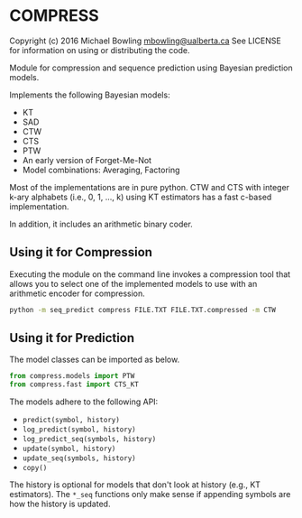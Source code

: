 COMPRESS
========

Copyright (c) 2016 Michael Bowling <mbowling@ualberta.ca>
See LICENSE for information on using or distributing the code.

Module for compression and sequence prediction using Bayesian prediction models.

Implements the following Bayesian models:

- KT 
- SAD 
- CTW
- CTS
- PTW
- An early version of Forget-Me-Not
- Model combinations: Averaging, Factoring

Most of the implementations are in pure python.  CTW and CTS with integer k-ary
alphabets (i.e., 0, 1, ..., k) using KT estimators has a fast c-based
implementation.

In addition, it includes an arithmetic binary coder.

Using it for Compression
------------------------

Executing the module on the command line invokes a compression tool that allows
you to select one of the implemented models to use with an arithmetic encoder
for compression.

```bash
python -m seq_predict compress FILE.TXT FILE.TXT.compressed -m CTW
```

Using it for Prediction 
-----------------------

The model classes can be imported as below.

```python
from compress.models import PTW
from compress.fast import CTS_KT
```

The models adhere to the following API:

- `predict(symbol, history)`
- `log_predict(symbol, history)`
- `log_predict_seq(symbols, history)`
- `update(symbol, history)`
- `update_seq(symbols, history)`
- `copy()`

The history is optional for models that don't look at history (e.g., KT
estimators).  The `*_seq` functions only make sense if appending symbols are how
the history is updated.